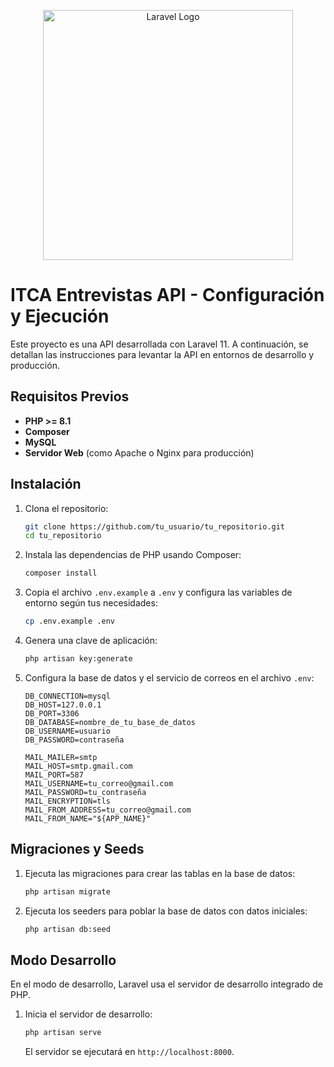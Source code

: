 <p align="center"><a href="https://laravel.com" target="_blank"><img src="https://raw.githubusercontent.com/laravel/art/master/logo-lockup/5%20SVG/2%20CMYK/1%20Full%20Color/laravel-logolockup-cmyk-red.svg" width="400" alt="Laravel Logo"></a></p>

# ITCA Entrevistas API - Configuración y Ejecución

Este proyecto es una API desarrollada con Laravel 11. A continuación, se detallan las instrucciones para levantar la API en entornos de desarrollo y producción.

## Requisitos Previos

-   **PHP >= 8.1**
-   **Composer**
-   **MySQL**
-   **Servidor Web** (como Apache o Nginx para producción)

## Instalación

1. Clona el repositorio:

    ```bash
    git clone https://github.com/tu_usuario/tu_repositorio.git
    cd tu_repositorio
    ```

2. Instala las dependencias de PHP usando Composer:

    ```bash
    composer install
    ```

3. Copia el archivo `.env.example` a `.env` y configura las variables de entorno según tus necesidades:

    ```bash
    cp .env.example .env
    ```

4. Genera una clave de aplicación:

    ```bash
    php artisan key:generate
    ```

5. Configura la base de datos y el servicio de correos en el archivo `.env`:

    ```env
    DB_CONNECTION=mysql
    DB_HOST=127.0.0.1
    DB_PORT=3306
    DB_DATABASE=nombre_de_tu_base_de_datos
    DB_USERNAME=usuario
    DB_PASSWORD=contraseña

    MAIL_MAILER=smtp
    MAIL_HOST=smtp.gmail.com
    MAIL_PORT=587
    MAIL_USERNAME=tu_correo@gmail.com
    MAIL_PASSWORD=tu_contraseña
    MAIL_ENCRYPTION=tls
    MAIL_FROM_ADDRESS=tu_correo@gmail.com
    MAIL_FROM_NAME="${APP_NAME}"
    ```

## Migraciones y Seeds

1. Ejecuta las migraciones para crear las tablas en la base de datos:

    ```bash
    php artisan migrate
    ```

2. Ejecuta los seeders para poblar la base de datos con datos iniciales:

    ```bash
    php artisan db:seed
    ```

## Modo Desarrollo

En el modo de desarrollo, Laravel usa el servidor de desarrollo integrado de PHP.

1. Inicia el servidor de desarrollo:

    ```bash
    php artisan serve
    ```

    El servidor se ejecutará en `http://localhost:8000`.
